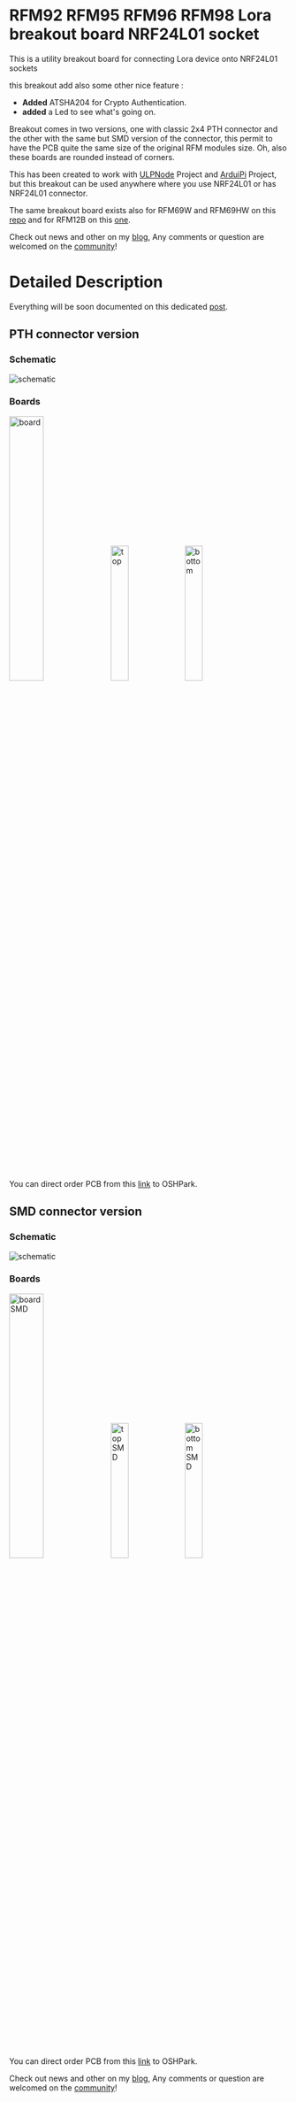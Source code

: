 RFM92 RFM95 RFM96 RFM98 Lora breakout board NRF24L01 socket
===========================================================

This is a utility breakout board for connecting Lora device onto 
NRF24L01 sockets

this breakout add also some other nice feature : 
- **Added** ATSHA204 for Crypto Authentication.
- **added** a Led to see what's going on.


Breakout comes in two versions, one with classic 2x4 PTH connector and the other with the same
but SMD version of the connector, this permit to have the PCB quite the same size of the original
RFM modules size. Oh, also these boards are rounded instead of corners.

This has been created to work with [ULPNode][7] Project and [ArduiPi][4] Project, but this breakout
can be used anywhere where you use NRF24L01 or has NRF24L01 connector.

The same breakout board exists also for RFM69W and RFM69HW on this [repo][2] and for RFM12B on this [one][1].
 
Check out news and other on my [blog][5], Any comments or question are welcomed on the [community][8]!


Detailed Description
====================

Everything will be soon documented on this dedicated [post][6].

## PTH connector version

### Schematic  
![schematic](https://raw.github.com/hallard/Lora-Breakout/master/Lora-Breakout-sch.png)  

### Boards  
<img src="https://raw.github.com/hallard/Lora-Breakout/master/Lora-Breakout-brd.png" alt="board" width="35%" height="35%">&nbsp;
<img src="https://raw.github.com/hallard/Lora-Breakout/master/Lora-Breakout-top.png" alt="top" width="25%" height="25%">&nbsp;
<img src="https://raw.github.com/hallard/Lora-Breakout/master/Lora-Breakout-bot.png" alt="bottom" width="25%" height="25%">

You can direct order PCB from this [link][10] to OSHPark.

## SMD connector version

### Schematic  
![schematic](https://raw.github.com/hallard/Lora-Breakout/master/Lora-Breakout-SMD-sch.png)  

### Boards  
<img src="https://raw.github.com/hallard/Lora-Breakout/master/Lora-Breakout-SMD-brd.png" alt="board SMD" width="35%" height="35%">&nbsp;
<img src="https://raw.github.com/hallard/Lora-Breakout/master/Lora-Breakout-SMD-top.png" alt="top SMD" width="25%" height="25%">&nbsp;
<img src="https://raw.github.com/hallard/Lora-Breakout/master/Lora-Breakout-SMD-bot.png" alt="bottom SMD" width="25%" height="25%">

You can direct order PCB from this [link][11] to OSHPark.

Check out news and other on my [blog][5], Any comments or question are welcomed on the [community][8]!

[1]: https://github.com/hallard/RFM12B-BreakOut
[2]: https://github.com/hallard/RFM69W-BreakOut
[3]: http://hallard.me/rfm12b-breakout/ 
[4]: http://hallard.me/arduipi
[5]: http://hallard.me
[6]: http://hallard.me/lora-breakout/ 
[7]: http://hallard.me/category/ulpnode/
[8]: https://community.hallard.me/
[10]: https://oshpark.com/projects/XCiquSkv/order
[11]: https://oshpark.com/projects/V7WQxHGe/order


